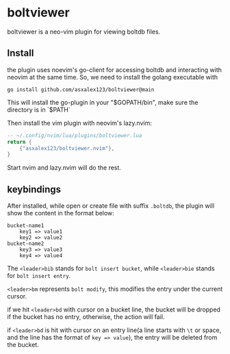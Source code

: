 # boltviewer
boltviewer is a neo-vim plugin for viewing boltdb files.

## Install
the plugin uses noevim's go-client for accessing boltdb and interacting with neovim at the same time. So, we need to install the golang executable with

```shell
go install github.com/asxalex123/boltviewer@main
```

This will install the go-plugin in your "$GOPATH/bin", make sure the directory is in `$PATH`

Then install the vim plugin with neovim's lazy.nvim:

```lua
-- ~/.config/nvim/lua/plugins/boltviewer.lua
return {
    {"asxalex123/boltviewer.nvim"},
}
```

Start nvim and lazy.nvim will do the rest.

## keybindings
After installed, while open or create file with suffix `.boltdb`, the plugin will show the content in the format below:

```
bucket-name1
    key1 => value1
    key2 => value2
bucket-name2
    key3 => value3
    key4 => value4
```

The `<leader>bib` stands for `bolt insert bucket`, while `<leader>bie` stands for `bolt insert entry`.

`<leader>bm` represents `bolt modify`, this modifies the entry under the current cursor.

if we hit `<leader>bd` with cursor on a bucket line, the bucket will be dropped if the bucket has no entry, otherwise, the action will fail.

if `<leader>bd` is hit with cursor on an entry line(a line starts with `\t` or space, and the line has the format of `key => value`), the entry will be deleted from the bucket.


